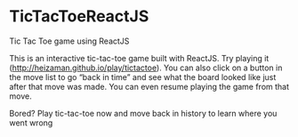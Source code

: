 # TicTacToeReactJS
Tic Tac Toe game using ReactJS

This is an interactive tic-tac-toe game built with ReactJS. Try playing it (http://heizaman.github.io/play/tictactoe). You can also click on a button in the move list to go “back in time” and see what the board looked like just after that move was made. You can even resume playing the game from that move.

Bored? Play tic-tac-toe now and move back in history to learn where you went wrong